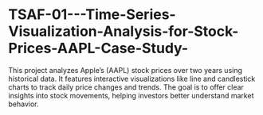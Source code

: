 # TSAF-01---Time-Series-Visualization-Analysis-for-Stock-Prices-AAPL-Case-Study-
This project analyzes Apple’s (AAPL) stock prices over two years using historical data. It features interactive visualizations like line and candlestick charts to track daily price changes and trends. The goal is to offer clear insights into stock movements, helping investors better understand market behavior.
